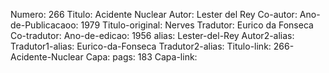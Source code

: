 Numero: 266
Titulo: Acidente Nuclear
Autor: Lester del Rey
Co-autor: 
Ano-de-Publicacaoo: 1979
Titulo-original: Nerves
Tradutor: Eurico da Fonseca
Co-tradutor: 
Ano-de-edicao: 1956
alias: Lester-del-Rey
Autor2-alias: 
Tradutor1-alias: Eurico-da-Fonseca
Tradutor2-alias: 
Titulo-link: 266-Acidente-Nuclear
Capa: 
pags: 183
Capa-link: